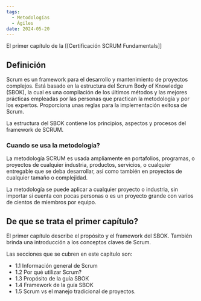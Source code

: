 ```yaml
---
tags:
  - Metodologías
  - Ágiles
date: 2024-05-20
---
```

El primer capítulo de la [[Certificación SCRUM Fundamentals]]

## Definición

Scrum es un framework para el desarrollo y mantenimiento de proyectos complejos.
Está basado en la estructura del Scrum Body of Knowledge (SBOK), la cual es una compilación de los últimos métodos y las mejores prácticas empleadas por las personas que practican la metodología y por los expertos. Proporciona unas reglas para la implementación exitosa de Scrum.

La estructura del SBOK contiene los principios, aspectos y procesos del framework de SCRUM.

### Cuando se usa la metodología?
La metodología SCRUM es usada ampliamente en portafolios, programas, o proyectos de cualquier industria, productos, servicios, o cualquier entregable que se deba desarrollar, así como también en proyectos de cualquier tamaño o complejidad.

La metodología se puede aplicar a cualquier proyecto o industria, sin importar si cuenta con pocas personas o es un proyecto grande con varios de cientos de miembros por equipo.

## De que se trata el primer capítulo?
El primer capítulo describe el propósito y el framework del SBOK. También brinda una introducción a los conceptos claves de Scrum.

Las secciones que se cubren en este capítulo son:
- 1.1 Información general de Scrum
- 1.2 Por qué utilizar Scrum?
- 1.3 Propósito de la guía SBOK
- 1.4 Framework de la guía SBOK
- 1.5 Scrum vs el manejo tradicional de proyectos.